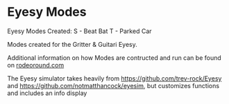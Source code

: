 # Eyesy Modes
Eyesy Modes Created: 
S - Beat Bat
T - Parked Car

Modes created for the Gritter & Guitari Eyesy.

Additional information on how Modes are contructed and run can be found on [rodeoround.com](https://rodeoround.com)

The Eyesy simulator takes heavily from <https://github.com/trev-rock/Eyesy> and <https://github.com/notmatthancock/eyesim>, but customizes functions and includes an info display
